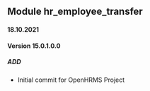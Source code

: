 ## Module hr_employee_transfer

#### 18.10.2021
#### Version 15.0.1.0.0
##### ADD
- Initial commit for OpenHRMS Project
